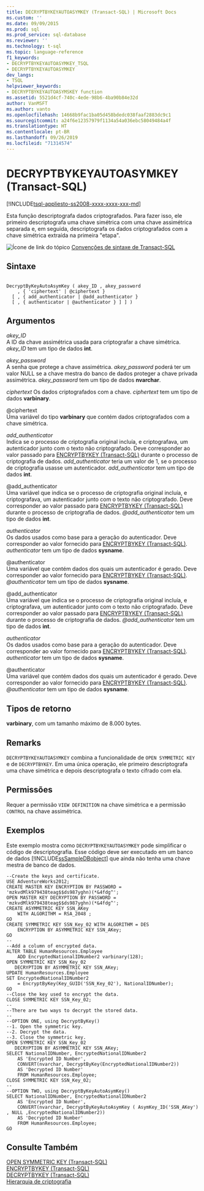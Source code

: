 ```yaml
---
title: DECRYPTBYKEYAUTOASYMKEY (Transact-SQL) | Microsoft Docs
ms.custom: ''
ms.date: 09/09/2015
ms.prod: sql
ms.prod_service: sql-database
ms.reviewer: ''
ms.technology: t-sql
ms.topic: language-reference
f1_keywords:
- DECRYPTBYKEYAUTOASYMKEY_TSQL
- DECRYPTBYKEYAUTOASYMKEY
dev_langs:
- TSQL
helpviewer_keywords:
- DECRYPTBYKEYAUTOASYMSKEY function
ms.assetid: 5521d4cf-740c-4ede-98b6-4ba90b84e32d
author: VanMSFT
ms.author: vanto
ms.openlocfilehash: 14668b9fac1ba05d458bdedc038faaf2883dc9c1
ms.sourcegitcommit: a24f6e12357979f1134a54a036ebc58049484a4f
ms.translationtype: HT
ms.contentlocale: pt-BR
ms.lasthandoff: 09/26/2019
ms.locfileid: "71314574"
---
```

# <a name="decryptbykeyautoasymkey-transact-sql"></a>DECRYPTBYKEYAUTOASYMKEY (Transact-SQL)
[!INCLUDE[tsql-appliesto-ss2008-xxxx-xxxx-xxx-md](../../includes/tsql-appliesto-ss2008-xxxx-xxxx-xxx-md.md)]

Esta função descriptografa dados criptografados. Para fazer isso, ele primeiro descriptografa uma chave simétrica com uma chave assimétrica separada e, em seguida, descriptografa os dados criptografados com a chave simétrica extraída na primeira "etapa".  
  
 ![Ícone de link do tópico](../../database-engine/configure-windows/media/topic-link.gif "Ícone de link do tópico") [Convenções de sintaxe de Transact-SQL](../../t-sql/language-elements/transact-sql-syntax-conventions-transact-sql.md)  
  
## <a name="syntax"></a>Sintaxe  
  
```  
  
DecryptByKeyAutoAsymKey ( akey_ID , akey_password   
    , { 'ciphertext' | @ciphertext }  
  [ , { add_authenticator | @add_authenticator }   
  [ , { authenticator | @authenticator } ] ] )  
```  
  
## <a name="arguments"></a>Argumentos  
 *akey_ID*  
A ID da chave assimétrica usada para criptografar a chave simétrica. *akey_ID* tem um tipo de dados **int**.  
  
 *akey_password*  
A senha que protege a chave assimétrica. *akey_password* poderá ter um valor NULL se a chave mestra do banco de dados proteger a chave privada assimétrica. *akey_password* tem um tipo de dados **nvarchar**.  
  
 *ciphertext* Os dados criptografados com a chave. *ciphertext* tem um tipo de dados **varbinary**.  
  
 @ciphertext  
Uma variável do tipo **varbinary** que contém dados criptografados com a chave simétrica.  
  
 *add_authenticator*  
Indica se o processo de criptografia original incluía, e criptografava, um autenticador junto com o texto não criptografado. Deve corresponder ao valor passado para [ENCRYPTBYKEY (Transact-SQL)](./encryptbykey-transact-sql.md) durante o processo de criptografia de dados. *add_authenticator* teria um valor de 1, se o processo de criptografia usasse um autenticador. *add_authenticator* tem um tipo de dados **int**.  
  
 @add_authenticator  
Uma variável que indica se o processo de criptografia original incluía, e criptografava, um autenticador junto com o texto não criptografado. Deve corresponder ao valor passado para [ENCRYPTBYKEY (Transact-SQL)](./encryptbykey-transact-sql.md) durante o processo de criptografia de dados. *\@add_authenticator* tem um tipo de dados **int**.
  
 *authenticator*  
Os dados usados como base para a geração do autenticador. Deve corresponder ao valor fornecido para [ENCRYPTBYKEY (Transact-SQL)](./encryptbykey-transact-sql.md). *authenticator* tem um tipo de dados **sysname**.  
  
 @authenticator  
Uma variável que contém dados dos quais um autenticador é gerado. Deve corresponder ao valor fornecido para [ENCRYPTBYKEY (Transact-SQL)](./encryptbykey-transact-sql.md). *\@authenticator* tem um tipo de dados **sysname**.  
  
@add_authenticator  
Uma variável que indica se o processo de criptografia original incluía, e criptografava, um autenticador junto com o texto não criptografado. Deve corresponder ao valor passado para [ENCRYPTBYKEY (Transact-SQL)](./encryptbykey-transact-sql.md) durante o processo de criptografia de dados. *\@add_authenticator* tem um tipo de dados **int**.  

*authenticator*  
Os dados usados como base para a geração do autenticador. Deve corresponder ao valor fornecido para [ENCRYPTBYKEY (Transact-SQL)](./encryptbykey-transact-sql.md). *authenticator* tem um tipo de dados **sysname**.

@authenticator  
Uma variável que contém dados dos quais um autenticador é gerado. Deve corresponder ao valor fornecido para [ENCRYPTBYKEY (Transact-SQL)](./encryptbykey-transact-sql.md). *\@authenticator* tem um tipo de dados **sysname**.  

## <a name="return-types"></a>Tipos de retorno  
**varbinary**, com um tamanho máximo de 8.000 bytes.  
  
## <a name="remarks"></a>Remarks  
`DECRYPTBYKEYAUTOASYMKEY` combina a funcionalidade de `OPEN SYMMETRIC KEY` e de `DECRYPTBYKEY`. Em uma única operação, ele primeiro descriptografa uma chave simétrica e depois descriptografa o texto cifrado com ela.  
  
## <a name="permissions"></a>Permissões  
Requer a permissão `VIEW DEFINITION` na chave simétrica e a permissão `CONTROL` na chave assimétrica.  
  
## <a name="examples"></a>Exemplos
Este exemplo mostra como `DECRYPTBYKEYAUTOASYMKEY` pode simplificar o código de descriptografia. Esse código deve ser executado em um banco de dados [!INCLUDE[ssSampleDBobject](../../includes/sssampledbobject-md.md)] que ainda não tenha uma chave mestra de banco de dados.  

```  
--Create the keys and certificate.  
USE AdventureWorks2012;  
CREATE MASTER KEY ENCRYPTION BY PASSWORD = 'mzkvdMlk979438teag$$ds987yghn)(*&4fdg^';  
OPEN MASTER KEY DECRYPTION BY PASSWORD = 'mzkvdMlk979438teag$$ds987yghn)(*&4fdg^';  
CREATE ASYMMETRIC KEY SSN_AKey   
    WITH ALGORITHM = RSA_2048 ;   
GO  
CREATE SYMMETRIC KEY SSN_Key_02 WITH ALGORITHM = DES  
    ENCRYPTION BY ASYMMETRIC KEY SSN_AKey;  
GO  
--  
--Add a column of encrypted data.  
ALTER TABLE HumanResources.Employee  
    ADD EncryptedNationalIDNumber2 varbinary(128);   
OPEN SYMMETRIC KEY SSN_Key_02  
   DECRYPTION BY ASYMMETRIC KEY SSN_AKey;  
UPDATE HumanResources.Employee  
SET EncryptedNationalIDNumber2  
    = EncryptByKey(Key_GUID('SSN_Key_02'), NationalIDNumber);  
GO  
--Close the key used to encrypt the data.  
CLOSE SYMMETRIC KEY SSN_Key_02;  
--  
--There are two ways to decrypt the stored data.  
--  
--OPTION ONE, using DecryptByKey()  
--1. Open the symmetric key.  
--2. Decrypt the data.  
--3. Close the symmetric key.  
OPEN SYMMETRIC KEY SSN_Key_02  
   DECRYPTION BY ASYMMETRIC KEY SSN_AKey;  
SELECT NationalIDNumber, EncryptedNationalIDNumber2    
    AS 'Encrypted ID Number',  
    CONVERT(nvarchar, DecryptByKey(EncryptedNationalIDNumber2))   
    AS 'Decrypted ID Number'  
    FROM HumanResources.Employee;  
CLOSE SYMMETRIC KEY SSN_Key_02;  
--  
--OPTION TWO, using DecryptByKeyAutoAsymKey()  
SELECT NationalIDNumber, EncryptedNationalIDNumber2   
    AS 'Encrypted ID Number',  
    CONVERT(nvarchar, DecryptByKeyAutoAsymKey ( AsymKey_ID('SSN_AKey') , NULL ,EncryptedNationalIDNumber2))   
    AS 'Decrypted ID Number'  
    FROM HumanResources.Employee;  
GO  
```  
  
## <a name="see-also"></a>Consulte Também  
 [OPEN SYMMETRIC KEY &#40;Transact-SQL&#41;](../../t-sql/statements/open-symmetric-key-transact-sql.md)   
 [ENCRYPTBYKEY &#40;Transact-SQL&#41;](../../t-sql/functions/encryptbykey-transact-sql.md)   
 [DECRYPTBYKEY &#40;Transact-SQL&#41;](../../t-sql/functions/decryptbykey-transact-sql.md)   
 [Hierarquia de criptografia](../../relational-databases/security/encryption/encryption-hierarchy.md)  
  
  
